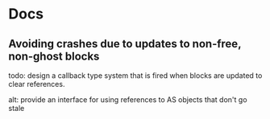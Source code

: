 # Docs

## Avoiding crashes due to updates to non-free, non-ghost blocks

<!-- ! todo -->

todo: design a callback type system that is fired when blocks are updated to clear references.

alt: provide an interface for using references to AS objects that don't go stale
